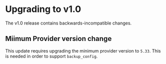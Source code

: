 # Upgrading to v1.0

The v1.0 release contains backwards-incompatible changes.

## Miimum Provider version change
This update requires upgrading the minimum provider version to `5.33`. This is needed in order to support `backup_config`.

